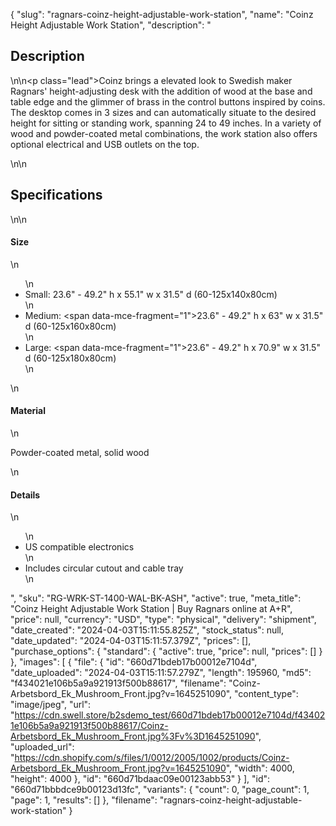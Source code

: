{
  "slug": "ragnars-coinz-height-adjustable-work-station",
  "name": "Coinz Height Adjustable Work Station",
  "description": "<h2>Description</h2>\n<!-- split -->\n<p class=\"lead\">Coinz brings a elevated look to Swedish maker Ragnars' height-adjusting desk with the addition of wood at the base and table edge and the glimmer of brass in the control buttons inspired by coins. The desktop comes in 3 sizes and can automatically situate to the desired height for sitting or standing work, spanning 24 to 49 inches. In a variety of wood and powder-coated metal combinations, the work station also offers optional electrical and USB outlets on the top. </p>\n<!-- split -->\n<h2>Specifications</h2>\n<!-- split -->\n<h4>Size</h4>\n<ul>\n<li>Small: 23.6\" - 49.2\" h x 55.1\" w x 31.5\" d (60-125x140x80cm)</li>\n<li>Medium: <span data-mce-fragment=\"1\">23.6\" - 49.2\" h</span> x 63\" w x 31.5\" d (60-125x160x80cm)</li>\n<li>Large: <span data-mce-fragment=\"1\">23.6\" - 49.2\" h</span> x 70.9\" w x 31.5\" d (60-125x180x80cm)</li>\n</ul>\n<h4>Material</h4>\n<p>Powder-coated metal, solid wood</p>\n<h4>Details</h4>\n<ul>\n<li>US compatible electronics</li>\n<li>Includes circular cutout and cable tray</li>\n</ul>",
  "sku": "RG-WRK-ST-1400-WAL-BK-ASH",
  "active": true,
  "meta_title": "Coinz Height Adjustable Work Station | Buy Ragnars online at A+R",
  "price": null,
  "currency": "USD",
  "type": "physical",
  "delivery": "shipment",
  "date_created": "2024-04-03T15:11:55.825Z",
  "stock_status": null,
  "date_updated": "2024-04-03T15:11:57.379Z",
  "prices": [],
  "purchase_options": {
    "standard": {
      "active": true,
      "price": null,
      "prices": []
    }
  },
  "images": [
    {
      "file": {
        "id": "660d71bdeb17b00012e7104d",
        "date_uploaded": "2024-04-03T15:11:57.279Z",
        "length": 195960,
        "md5": "f434021e106b5a9a921913f500b88617",
        "filename": "Coinz-Arbetsbord_Ek_Mushroom_Front.jpg?v=1645251090",
        "content_type": "image/jpeg",
        "url": "https://cdn.swell.store/b2sdemo_test/660d71bdeb17b00012e7104d/f434021e106b5a9a921913f500b88617/Coinz-Arbetsbord_Ek_Mushroom_Front.jpg%3Fv%3D1645251090",
        "uploaded_url": "https://cdn.shopify.com/s/files/1/0012/2005/1002/products/Coinz-Arbetsbord_Ek_Mushroom_Front.jpg?v=1645251090",
        "width": 4000,
        "height": 4000
      },
      "id": "660d71bdaac09e00123abb53"
    }
  ],
  "id": "660d71bbbdce9b00123d13fc",
  "variants": {
    "count": 0,
    "page_count": 1,
    "page": 1,
    "results": []
  },
  "filename": "ragnars-coinz-height-adjustable-work-station"
}